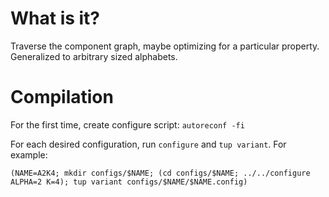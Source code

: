 # What is it?

Traverse the component graph, maybe optimizing for a particular property.
Generalized to arbitrary sized alphabets.

# Compilation
For the first time, create configure script: `autoreconf -fi`

For each desired configuration, run `configure` and `tup variant`.
For example:

```Shell
(NAME=A2K4; mkdir configs/$NAME; (cd configs/$NAME; ../../configure ALPHA=2 K=4); tup variant configs/$NAME/$NAME.config)
```
